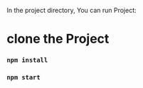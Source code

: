 In the project directory, You can run Project:

# clone the Project

### `npm install`

### `npm start`

